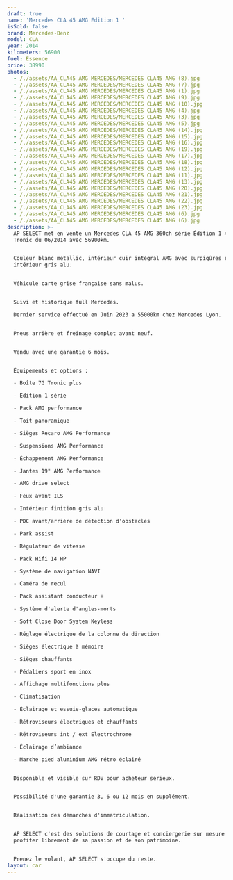```yaml
---
draft: true
name: 'Mercedes CLA 45 AMG Edition 1 '
isSold: false
brand: Mercedes-Benz
model: CLA
year: 2014
kilometers: 56900
fuel: Essence
price: 38990
photos:
  - /./assets/AA_CLA45 AMG MERCEDES/MERCEDES CLA45 AMG (8).jpg
  - /./assets/AA_CLA45 AMG MERCEDES/MERCEDES CLA45 AMG (7).jpg
  - /./assets/AA_CLA45 AMG MERCEDES/MERCEDES CLA45 AMG (1).jpg
  - /./assets/AA_CLA45 AMG MERCEDES/MERCEDES CLA45 AMG (9).jpg
  - /./assets/AA_CLA45 AMG MERCEDES/MERCEDES CLA45 AMG (10).jpg
  - /./assets/AA_CLA45 AMG MERCEDES/MERCEDES CLA45 AMG (4).jpg
  - /./assets/AA_CLA45 AMG MERCEDES/MERCEDES CLA45 AMG (3).jpg
  - /./assets/AA_CLA45 AMG MERCEDES/MERCEDES CLA45 AMG (5).jpg
  - /./assets/AA_CLA45 AMG MERCEDES/MERCEDES CLA45 AMG (14).jpg
  - /./assets/AA_CLA45 AMG MERCEDES/MERCEDES CLA45 AMG (15).jpg
  - /./assets/AA_CLA45 AMG MERCEDES/MERCEDES CLA45 AMG (16).jpg
  - /./assets/AA_CLA45 AMG MERCEDES/MERCEDES CLA45 AMG (19).jpg
  - /./assets/AA_CLA45 AMG MERCEDES/MERCEDES CLA45 AMG (17).jpg
  - /./assets/AA_CLA45 AMG MERCEDES/MERCEDES CLA45 AMG (18).jpg
  - /./assets/AA_CLA45 AMG MERCEDES/MERCEDES CLA45 AMG (12).jpg
  - /./assets/AA_CLA45 AMG MERCEDES/MERCEDES CLA45 AMG (11).jpg
  - /./assets/AA_CLA45 AMG MERCEDES/MERCEDES CLA45 AMG (13).jpg
  - /./assets/AA_CLA45 AMG MERCEDES/MERCEDES CLA45 AMG (20).jpg
  - /./assets/AA_CLA45 AMG MERCEDES/MERCEDES CLA45 AMG (21).jpg
  - /./assets/AA_CLA45 AMG MERCEDES/MERCEDES CLA45 AMG (22).jpg
  - /./assets/AA_CLA45 AMG MERCEDES/MERCEDES CLA45 AMG (23).jpg
  - /./assets/AA_CLA45 AMG MERCEDES/MERCEDES CLA45 AMG (6).jpg
  - /./assets/AA_CLA45 AMG MERCEDES/MERCEDES CLA45 AMG (6).jpg
description: >-
  AP SELECT met en vente un Mercedes CLA 45 AMG 360ch série Édition 1 4Matic 7G
  Tronic du 06/2014 avec 56900km.


  Couleur blanc metallic, intérieur cuir intégral AMG avec surpiqûres rouge,
  intérieur gris alu.


  Véhicule carte grise française sans malus.


  Suivi et historique full Mercedes.

  Dernier service effectué en Juin 2023 a 55000km chez Mercedes Lyon.


  Pneus arrière et freinage complet avant neuf.


  Vendu avec une garantie 6 mois.


  Équipements et options :

  - Boîte 7G Tronic plus

  - Edition 1 série

  - Pack AMG performance

  - Toit panoramique

  - Sièges Recaro AMG Performance

  - Suspensions AMG Performance

  - Échappement AMG Performance

  - Jantes 19" AMG Performance

  - AMG drive select

  - Feux avant ILS

  - Intérieur finition gris alu

  - PDC avant/arrière de détection d'obstacles

  - Park assist

  - Régulateur de vitesse

  - Pack Hifi 14 HP

  - Système de navigation NAVI

  - Caméra de recul

  - Pack assistant conducteur +

  - Système d'alerte d'angles-morts

  - Soft Close Door System Keyless

  - Réglage électrique de la colonne de direction

  - Sièges électrique à mémoire

  - Sièges chauffants

  - Pédaliers sport en inox

  - Affichage multifonctions plus

  - Climatisation

  - Éclairage et essuie-glaces automatique

  - Rétroviseurs électriques et chauffants

  - Rétroviseurs int / ext Electrochrome

  - Éclairage d’ambiance

  - Marche pied aluminium AMG rétro éclairé


  Disponible et visible sur RDV pour acheteur sérieux.


  Possibilité d'une garantie 3, 6 ou 12 mois en supplément.


  Réalisation des démarches d'immatriculation.


  AP SELECT c'est des solutions de courtage et conciergerie sur mesure pour
  profiter librement de sa passion et de son patrimoine.


  Prenez le volant, AP SELECT s'occupe du reste.
layout: car
---
```


